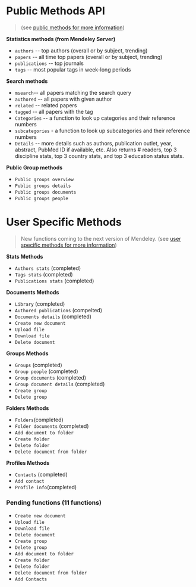 # Public Methods API
> (see [public methods for more information](http://apidocs.mendeley.com/home/public-resources )) 

**Statistics methods (from Mendeley Server)**

 * `authors` -- top authors (overall or by subject, trending)
 * `papers` -- all time top papers (overall or by subject, trending)
 * `publications` -- top journals 
 * `tags` -- most popular tags in week-long periods

**Search methods**

 * `msearch`-- all papers matching the search query
 * `authored` -- all papers with given author 
 * `related` -- related papers
 * `tagged` -- all papers with the tag
 * `Categories` -- a function to look up categories and their reference numbers 
 * `subcategories` - a function to look up subcategories and their reference numbers
 * `Details` -- more details such as authors, publication outlet, year, abstract, PubMed ID if available, etc. Also returns # readers, top 3 discipline stats, top 3 country stats, and top 3 education status stats.


**Public Group methods**

 * `Public groups overview` 
 * `Public groups details`
 * `Public groups documents`
 * `Public groups people`


# User Specific Methods
 >  New functions coming to the next version of Mendeley. (see [user specific methods for more information](http://apidocs.mendeley.com/home/user-specific-methods))

 **Stats Methods**

* `Authors stats` (completed)	
* `Tags stats` (completed)	
* `Publications stats` (completed)	

**Documents Methods**

* `Library` (completed)
* `Authored publications` (compelted)
* `Documents details` (completed)
* `Create new document`
* `Upload file`
* `Download file`
* `Delete document`

**Groups Methods**

* `Groups` (completed)	
* `Group people` (completed)	
* `Group documents` (completed)	
* `Group document details` (completed)	
* `Create group`
* `Delete group`

**Folders Methods**

* `Folders`(completed)	
* `Folder documents` (completed)	
* `Add document to folder`
* `Create folder`
* `Delete folder`
* `Delete document from folder`


**Profiles Methods**

* `Contacts` (completed)	
* `Add contact`
* `Profile info`(completed)	


### Pending functions (11 functions)
* `Create new document`
* `Upload file`
* `Download file`
* `Delete document`
* `Create group`
* `Delete group`
* `Add document to folder`
* `Create folder`
* `Delete folder`
* `Delete document from folder`
* `Add Contacts`